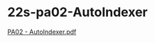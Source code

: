 # 22s-pa02-AutoIndexer

[PA02 - AutoIndexer.pdf](https://github.com/leilaniGegg/22s-pa02-AutoIndexer/files/11244856/PA02.-.AutoIndexer.pdf)
